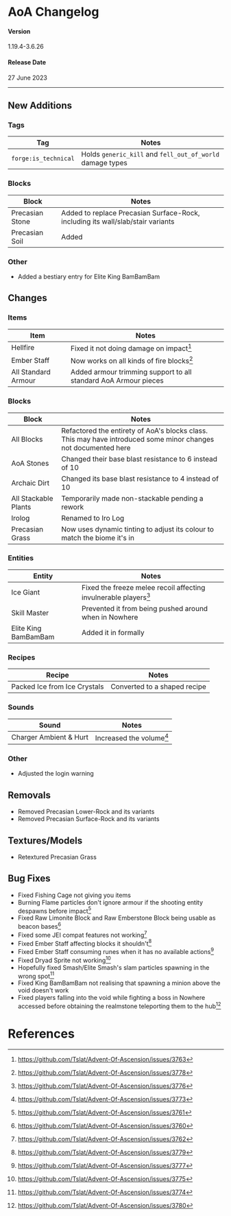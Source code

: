 # AoA Changelog
#### Version
1.19.4-3.6.26
#### Release Date
27 June 2023
<hr>

## New Additions
### Tags
| Tag                  | Notes                                                     |
|----------------------|-----------------------------------------------------------|
| `forge:is_technical` | Holds `generic_kill` and `fell_out_of_world` damage types |

### Blocks
| Block           | Notes                                                                           |
|-----------------|---------------------------------------------------------------------------------|
| Precasian Stone | Added to replace Precasian Surface-Rock, including its wall/slab/stair variants |
| Precasian Soil  | Added                                                                           |

### Other
* Added a bestiary entry for Elite King BamBamBam

## Changes
### Items
| Item                | Notes                                                               |
|---------------------|---------------------------------------------------------------------|
| Hellfire            | Fixed it not doing damage on impact[^1]                             |
| Ember Staff         | Now works on all kinds of fire blocks[^7]                           |
| All Standard Armour | Added armour trimming support to all standard AoA Armour pieces     |

### Blocks
| Block                | Notes                                                                                                          |
|----------------------|----------------------------------------------------------------------------------------------------------------|
| All Blocks           | Refactored the entirety of AoA's blocks class. This may have introduced some minor changes not documented here |
| AoA Stones           | Changed their base blast resistance to 6 instead of 10                                                         |
| Archaic Dirt         | Changed its base blast resistance to 4 instead of 10                                                           |
| All Stackable Plants | Temporarily made non-stackable pending a rework                                                                |
| Irolog               | Renamed to Iro Log                                                                                             |
| Precasian Grass      | Now uses dynamic tinting to adjust its colour to match the biome it's in                                       |

### Entities
| Entity               | Notes                                                            |
|----------------------|------------------------------------------------------------------|
| Ice Giant            | Fixed the freeze melee recoil affecting invulnerable players[^5] |
| Skill Master         | Prevented it from being pushed around when in Nowhere            |
| Elite King BamBamBam | Added it in formally                                             |

### Recipes
| Recipe                       | Notes                        |
|------------------------------|------------------------------|
| Packed Ice from Ice Crystals | Converted to a shaped recipe |

### Sounds
| Sound                  | Notes                     |
|------------------------|---------------------------|
| Charger Ambient & Hurt | Increased the volume[^11] |

### Other
* Adjusted the login warning

## Removals
* Removed Precasian Lower-Rock and its variants
* Removed Precasian Surface-Rock and its variants

## Textures/Models
* Retextured Precasian Grass

## Bug Fixes
* Fixed Fishing Cage not giving you items
* Burning Flame particles don't ignore armour if the shooting entity despawns before impact[^2]
* Fixed Raw Limonite Block and Raw Emberstone Block being usable as beacon bases[^3]
* Fixed some JEI compat features not working[^4]
* Fixed Ember Staff affecting blocks it shouldn't[^6]
* Fixed Ember Staff consuming runes when it has no available actions[^8]
* Fixed Dryad Sprite not working[^9]
* Hopefully fixed Smash/Elite Smash's slam particles spawning in the wrong spot[^10]
* Fixed King BamBamBam not realising that spawning a minion above the void doesn't work
* Fixed players falling into the void while fighting a boss in Nowhere accessed before obtaining the realmstone teleporting them to the hub[^12]

# References
[^1]: https://github.com/Tslat/Advent-Of-Ascension/issues/3763
[^2]: https://github.com/Tslat/Advent-Of-Ascension/issues/3761
[^3]: https://github.com/Tslat/Advent-Of-Ascension/issues/3760
[^4]: https://github.com/Tslat/Advent-Of-Ascension/issues/3762
[^5]: https://github.com/Tslat/Advent-Of-Ascension/issues/3776
[^6]: https://github.com/Tslat/Advent-Of-Ascension/issues/3779
[^7]: https://github.com/Tslat/Advent-Of-Ascension/issues/3778
[^8]: https://github.com/Tslat/Advent-Of-Ascension/issues/3777
[^9]: https://github.com/Tslat/Advent-Of-Ascension/issues/3775
[^10]: https://github.com/Tslat/Advent-Of-Ascension/issues/3774
[^11]: https://github.com/Tslat/Advent-Of-Ascension/issues/3773
[^12]: https://github.com/Tslat/Advent-Of-Ascension/issues/3780